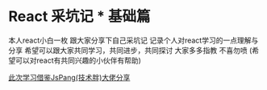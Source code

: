 # React 采坑记 * 基础篇
本人react小白一枚 跟大家分享下自己采坑记  记录个人对react学习的一点理解与分享  希望可以跟大家共同学习，共同进步，共同探讨    大家多多指教  不喜勿喷  (希望可以对react有共同兴趣的小伙伴有帮助)

[此次学习借鉴JsPang(技术胖)大佬分享](http://www.jspang.com/posts/)